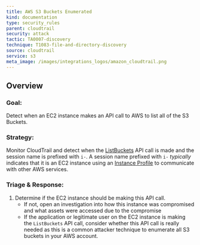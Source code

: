 ```yaml
---
title: AWS S3 Buckets Enumerated
kind: documentation
type: security_rules
parent: cloudtrail
security: attack
tactic: TA0007-discovery
technique: T1083-file-and-directory-discovery
source: cloudtrail
service: s3
meta_image: /images/integrations_logos/amazon_cloudtrail.png
---
```


## Overview

### **Goal:**
Detect when an EC2 instance makes an API call to AWS to list all of the S3 Buckets.

### **Strategy:**
Monitor CloudTrail and detect when the [ListBuckets][1] API call is made and the session name is prefixed with `i-`. A session name prefixed with `i-` _typically_ indicates that it is an EC2 instance using an [Instance Profile][2] to communicate with other AWS services. 

### **Triage & Response:**
1. Determine if the EC2 instance should be making this API call.
   * If not, open an investigation into how this instance was compromised and what assets were accessed due to the compromise
   * If the application or legitimate user on the EC2 instance is making the `ListBuckets` API call, consider whether this API call is really needed as this is a common attacker technique to enumerate all S3 buckets in your AWS account.  

[1]: https://docs.aws.amazon.com/AmazonS3/latest/API/API_ListBuckets.html
[2]: https://docs.aws.amazon.com/AWSEC2/latest/UserGuide/iam-roles-for-amazon-ec2.html#ec2-instance-profile
